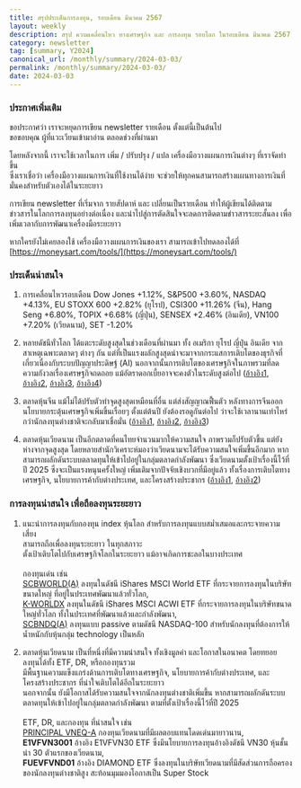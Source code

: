 ```yaml
---
title: สรุปประเด็นการลงทุน, รอบเดือน มีนาคม 2567
layout: weekly
description: สรุป ความเคลื่อนไหว ทางเศรษฐกิจ และ การลงทุน รอบโลก ในรอบเดือน มีนาคม 2567
category: newsletter
tag: [summary, Y2024]
canonical_url: /monthly/summary/2024-03-03/
permalink: /monthly/summary/2024-03-03/
date: 2024-03-03
---
```


### ประกาศเพิ่มเติม
ขอประกาศว่า เราจะหยุดการเขียน newsletter รายเดือน ตั้งแต่นี้เป็นต้นไป  
ขอขอบคุณ ผู้ที่แวะเวียนเข้ามาอ่าน ตลอดช่วงที่ผ่านมา  

โดยหลังจากนี้ เราจะใช้เวลาในการ เพิ่ม / ปรับปรุง / แปล เครื่องมือวางแผนการเงินต่างๆ ที่เราจัดทำขึ้น  
ซึ่งเราเชื่อว่า เครื่องมือวางแผนการเงินที่ใช้งานได้ง่าย จะช่วยให้ทุกคนสามารถสร้างแผนทางการเงินที่มั่นคงสำหรับตัวเองได้ในระยะยาว  

การเขียน newsletter ที่เริ่มจาก รายสัปดาห์ และ เปลี่ยนเป็นรายเดือน ทำให้ผู้เขียนได้ติดตามข่าวสารในโลกการลงทุนอย่างต่อเนื่อง  และนำไปสู่การตัดสินใจจะลดการติดตามข่าวสารระยะสั้นลง เพื่อเพิ่มเวลากับการพัฒนาเครื่องมือระยะยาว  

หากใครยังไม่เคยลองใช้ เครื่องมือวางแผนการเงินของเรา สามารถเข้าไปทดลองได้ที่ [https://moneysart.com/tools/](https://moneysart.com/tools/) 



### ประเด็นน่าสนใจ

1. การเคลื่อนไหวรอบเดือน Dow Jones +1.12%, S&P500 +3.60%, NASDAQ +4.13%, EU STOXX 600 +2.82% (ยุโรป), CSI300 +11.26% (จีน), Hang Seng +6.80%, TOPIX +6.68% (ญี่ปุ่น), SENSEX +2.46% (อินเดีย), VN100 +7.20% (เวียดนาม), SET -1.20%

2. หลายดัชนีทั่วโลก ได้แตะระดับสูงสุดในช่วงเดือนที่ผ่านมา ทั้ง อเมริกา ยุโรป ญี่ปุ่น อินเดีย จากสาเหตุเฉพาะตลาดๆ ต่างๆ กัน แต่ที่เป็นแรงผลักสูงสุดน่าจะมาจากกระแสการเติบโตของธุรกิจที่เกี่ยวเนื่องกับระบบปัญญาประดิษฐ์ (AI) นอกจากนั้นการเติบโตของเศรษฐกิจในภาพรวมที่ลดความกังวลเรื่องเศรษฐกิจถดถอย แม้อัตราดอกเบี้ยอาจจะคงตัวในระดับสูงต่อไป
([อ้างอิง1](https://www.cnbc.com/2024/02/29/stock-market-today-live-updates.html), 
[อ้างอิง2](https://www.cnbc.com/2024/02/26/cnbc-daily-open-ai-fervor-takes-over-wall-street.html), 
[อ้างอิง3](https://www.cnbc.com/2024/02/27/cnbc-daily-open-upbeat-sentiment-over-us-growth.html), 
[อ้างอิง4](https://www.cnbc.com/2024/03/01/cnbc-daily-open-wall-street-unfazed-by-hot-inflation-data.html)) 

3. ตลาดหุ้นจีน แม้ไม่ได้ปรับตัวทำจุดสูงสุดเหมือนที่อื่น แต่ส่งสัญญาณฟื้นตัว หลังทางการจีนออกนโยบายกระตุ้นเศรษฐกิจเพิ่มขึ้นเรื่อยๆ ตั้งแต่ต้นปี ยังต้องรอดูกันต่อไป ว่าจะใช้เวลานานเท่าไหร่ กว่านักลงทุนต่างชาติจะกลับมาเชื่อมั่น 
([อ้างอิง1](https://www.cnbc.com/2024/02/20/china-cuts-benchmark-5-year-lending-rate-for-the-first-time-since-june.html), 
[อ้างอิง2](https://www.cnbc.com/2024/02/21/china-policymakers-will-struggle-to-give-markets-what-they-want-macrolens.html), 
[อ้างอิง3](https://www.cnbc.com/2024/03/01/china-calls-on-foreign-businesses-to-share-their-problems-as-investment-slumps.html)) 

4. ตลาดหุ้นเวียดนาม เป็นอีกตลาดที่คนไทยจำนวนมากให้ความสนใจ ภาพรวมก็ปรับตัวขึ้น แต่ยังห่างจากจุดสูงสุด โดยหลายสำนักวิเคราะห์มองว่าเวียดนามจะได้รับความสนใจเพิ่มขึ้นอีกมาก หากสามารถผลักดันระบบตลาดทุนให้เข้าไปอยู่ในกลุ่มตลาดกำลังพัฒนา ซึ่งเวียดนามตั้งเป้าเรื่องนี้ไว้ที่ปี 2025 ซึ่งจะเป็นแรงหนุนครั้งใหญ่ เพิ่มเติมจากปัจจัยเชิงบวกที่มีอยู่แล้ว ทั้งเรื่องการเติบโตทางเศรษฐกิจ, นโยบายการค้ากับต่างประเทศ, และโครงสร้างประชากร
([อ้างอิง1](https://vietnamnews.vn/economy/1595221/viet-nam-eyes-emerging-stock-market-status-by-2025.html), 
[อ้างอิง2](https://www.linkedin.com/pulse/vietnam-mscis-next-emerging-market-curation-i2lie/)) 



### การลงทุนน่าสนใจ เพื่อถือลงทุนระยะยาว

1. แนะนำการลงทุนกับกองทุน index หุ้นโลก สำหรับการลงทุนแบบสม่ำเสมอและกระจายความเสี่ยง  
สามารถถือเพื่อลงทุนระยะยาว ในทุกสภาวะ  
ตั้งเป้าเติบโตไปกับเศรษฐกิจโลกในระยะยาว แม้อาจเกิดการชะลอในบางประเทศ<br><br>
กองทุนเด่น เช่น  
[SCBWORLD(A)](https://www.finnomena.com/fund/SCBWORLD(A)) ลงทุนในดัชนี iShares MSCI World ETF ที่กระจายการลงทุนในบริษัทขนาดใหญ่ ที่อยู่ในประเทศพัฒนาแล้วทั่วโลก,  
[K-WORLDX](https://www.finnomena.com/fund/K-WORLDX) ลงทุนในดัชนี iShares MSCI ACWI ETF ที่กระจายการลงทุนในบริษัทขนาดใหญ่ทั่วโลก ทั้งในประเทศที่พัฒนาแล้วและกำลังพัฒนา,  
[SCBNDQ(A)](https://www.finnomena.com/fund/SCBNDQ(A)) ลงทุนแบบ passive ตามดัชนี NASDAQ-100 สำหรับนักลงทุนที่ต้องการให้น้ำหนักกับหุ้นกลุ่ม technology เป็นหลัก  

2. ตลาดหุ้นเวียดนาม เป็นที่หนึ่งที่มีความน่าสนใจ ทั้งเชิงมูลค่า และโอกาสในอนาคต โดยทยอยลงทุนได้ทั้ง ETF, DR, หรือกองทุนรวม  
มีพื้นฐานความแข็งแกร่งด้านการเติบโตทางเศรษฐกิจ, นโยบายการค้ากับต่างประเทศ, และโครงสร้างประชากร ที่น่าใจเติบโตได้อีกในระยะยาว  
นอกจากนั้น ยังมีโอกาสได้รับความสนใจจากนักลงทุนต่างชาติเพิ่มขึ้น หากสามารถผลักดันระบบตลาดทุนให้เข้าไปอยู่ในกลุ่มตลาดกำลังพัฒนา ตามที่ตั้งเป้าเรื่องนี้ไว้ที่ปี 2025<br><br>
ETF, DR, และกองทุน ที่น่าสนใจ เช่น  
[PRINCIPAL VNEQ-A](https://www.finnomena.com/fund/PRINCIPAL%20VNEQ-A) กองทุนเวียดนามที่มีผลตอบแทนโดดเด่นมายาวนาน,  
**E1VFVN3001** อ้างอิง E1VFVN30 ETF ซึ่งมีนโยบายการลงทุนอ้างอิงดัชนี VN30 หุ้นชั้นนำ 30 ตัวแรกของเวียดนาม,  
**FUEVFVND01** อ้างอิง DIAMOND ETF ซึ่งลงทุนในบริษัทเวียดนามที่มีสัดส่วนการถือครองของนักลงทุนต่างชาติสูง สะท้อนมุมมองโอกาสเป็น Super Stock 


<!-- Google AdSense -->
<script async src="https://pagead2.googlesyndication.com/pagead/js/adsbygoogle.js?client=ca-pub-1469161366135496" crossorigin="anonymous"></script>
